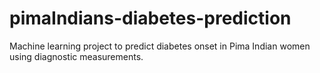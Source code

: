 # pimaIndians-diabetes-prediction
Machine learning project to predict diabetes onset in Pima Indian women using diagnostic measurements.
